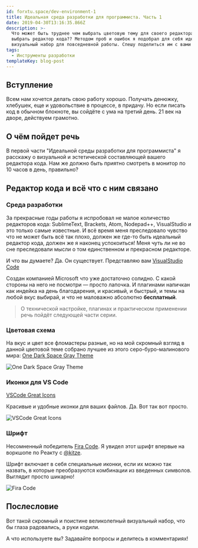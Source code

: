 ```yaml
---
id: forxtu.space/dev-environment-1
title: Идеальная среда разработки для программиста. Часть 1
date: 2019-04-30T13:16:35.866Z
description: >-
  Что может быть труднее чем выбрать цветовую тему для своего редактора кода? А
  выбрать редактор кода?? Методом проб и ошибок я подобрал для себя идеальный
  визуальный набор для повседневной работы. Спешу поделиться им с вами!
tags:
  - Инструменты разработки
templateKey: blog-post
---
```

## Вступление

Всем нам хочется делать свою работу хорошо. Получать денюжку, хлебушек, еще и  удовольствие в процессе, в придачу. Но если писать код в обычном блокноте, вы сойдёте с ума на третий день. 21 век на дворе, действуем грамотно.

## О чём пойдет речь

В первой части "Идеальной среды разработки для программиста" я расскажу о визуальной и эстетической составляющей вашего редактора кода. Нам же должно быть приятно смотреть в монитор по 10 часов в день, правильно? 

## Редактор кода и всё что с ним связано

### Среда разработки

За прекрасные годы работы я испробовал не малое количество редакторов кода: SublimeText, Brackets, Atom, Nodepad++, VisualStudio и это только самые известные. И всё время меня преследовало чувство что не может быть всё так плохо, должен же где-то быть идеальный редактор кода, должен же я наконец успокоиться! Меня чуть ли не во сне преследовали мысли о том единственном и прекрасном редакторе.

И что вы думаете? Да. Он существует. Представляю вам <a href="https://code.visualstudio.com" target="_blank">VisualStudio Code</a>

Создан компанией Microsoft что уже достаточно солидно. С какой стороны на него не посмотри — просто лапочка. И плагинами напичкан как индейка на день благодарения, и красивый, и быстрый, и темы на любой вкус выбирай, и что не маловажно абсолютно **бесплатный**. 

> О технической настройке, плагинах и практическом применении речь пойдёт следующей части серии.

### Цветовая схема

На вкус и цвет все фломастеры разные, но на мой скромный взгляд в данной цветовой теме собрано лучшее из этого серо-буро-малинового мира:
<a href="https://marketplace.visualstudio.com/items?itemName=fivepointseven.vscode-theme-onedark-spacegray" target="_blank">One Dark Space Gray Theme</a>

![One Dark Space Gray Theme](/assets/one_dark_space_gray.png "One Dark Space Gray Theme")

### Иконки для VS Code

<a href="https://github.com/EmmanuelBeziat/vscode-great-icons" target="_blank">VSCode Great Icons</a>

Красивые и удобные иконки для ваших файлов. Да. Вот так вот просто.

![VSCode Great Icons](/assets/vs_great_icons.png "VSCode Great Icons")

### Шрифт

Несомненный победитель <a href="https://github.com/tonsky/FiraCode" target="_blank">Fira Code</a>. Я увидел этот шрифт впервые на воркшопе по Реакту с <a href="https://twitter.com/thekitze" target="_blank">@kitze</a>. 

Шрифт включает в себя специальные иконки, если их можно так назвать, в которые преобразуются комбинации из введенных символов. Выглядит просто шикарно!

![Fira Code](/assets/fira-code.png "Fira Code")

## Послесловие

Вот такой скромный и поистине великолепный визуальный набор, что бы глаза радовались, а руки кодили.

А что используете вы? Задавайте вопросы и делитесь в комментариях!
